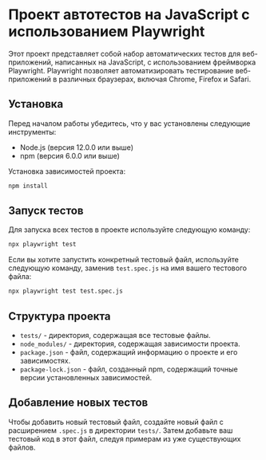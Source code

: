 # Проект автотестов на JavaScript с использованием Playwright

Этот проект представляет собой набор автоматических тестов для веб-приложений, написанных на JavaScript, с использованием фреймворка Playwright. Playwright позволяет автоматизировать тестирование веб-приложений в различных браузерах, включая Chrome, Firefox и Safari.

## Установка

Перед началом работы убедитесь, что у вас установлены следующие инструменты:

- Node.js (версия 12.0.0 или выше)
- npm (версия 6.0.0 или выше)

Установка зависимостей проекта:

```bash
npm install
```

## Запуск тестов

Для запуска всех тестов в проекте используйте следующую команду:

```bash
npx playwright test
```

Если вы хотите запустить конкретный тестовый файл, используйте следующую команду, заменив `test.spec.js` на имя вашего тестового файла:

```bash
npx playwright test test.spec.js
```

## Структура проекта

- `tests/` - директория, содержащая все тестовые файлы.
- `node_modules/` - директория, содержащая зависимости проекта.
- `package.json` - файл, содержащий информацию о проекте и его зависимостях.
- `package-lock.json` - файл, созданный npm, содержащий точные версии установленных зависимостей.

## Добавление новых тестов

Чтобы добавить новый тестовый файл, создайте новый файл с расширением `.spec.js` в директории `tests/`. Затем добавьте ваш тестовый код в этот файл, следуя примерам из уже существующих файлов.
